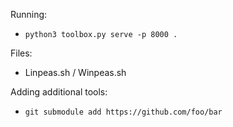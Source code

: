Running:
- `python3 toolbox.py serve -p 8000 .`

Files:
- Linpeas.sh / Winpeas.sh

Adding additional tools:
- `git submodule add https://github.com/foo/bar`
